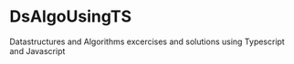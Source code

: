 # DsAlgoUsingTS
Datastructures and Algorithms excercises and solutions using Typescript and Javascript
